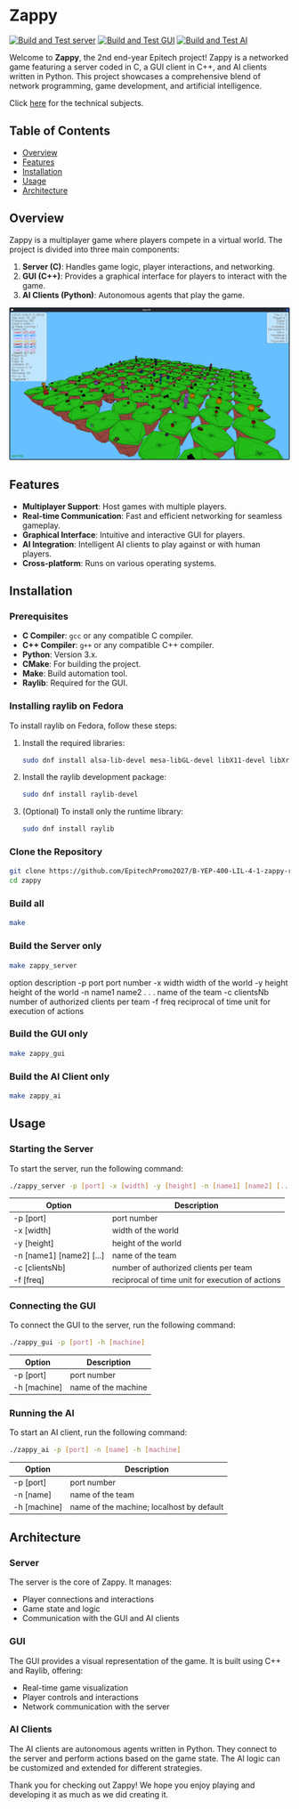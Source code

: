 # Zappy

[![Build and Test server](https://github.com/N1borg/Zappy/actions/workflows/build-and-test-server.yml/badge.svg)](https://github.com/N1borg/Zappy/actions/workflows/build-and-test-server.yml)
[![Build and Test GUI](https://github.com/N1borg/Zappy/actions/workflows/build-and-test-gui.yml/badge.svg)](https://github.com/N1borg/Zappy/actions/workflows/build-and-test-gui.yml)
[![Build and Test AI](https://github.com/N1borg/Zappy/actions/workflows/build-and-test-ai.yml/badge.svg)](https://github.com/N1borg/Zappy/actions/workflows/build-and-test-ai.yml)

Welcome to **Zappy**, the 2nd end-year Epitech project! Zappy is a networked game featuring a server coded in C, a GUI client in C++, and AI clients written in Python. This project showcases a comprehensive blend of network programming, game development, and artificial intelligence.

Click [here](https://github.com/N1borg/Zappy/tree/main/docs) for the technical subjects.

## Table of Contents

- [Overview](#overview)
- [Features](#features)
- [Installation](#installation)
- [Usage](#usage)
- [Architecture](#architecture)

## Overview

Zappy is a multiplayer game where players compete in a virtual world. The project is divided into three main components:

1. **Server (C)**: Handles game logic, player interactions, and networking.
2. **GUI (C++)**: Provides a graphical interface for players to interact with the game.
3. **AI Clients (Python)**: Autonomous agents that play the game.

![Example of GUI game](https://raw.githubusercontent.com/N1borg/Zappy/74252a394ea20d5b9c3b5a601991dd73ed03c7bc/images/Zappy_GUI_screenshot.png)

## Features

- **Multiplayer Support**: Host games with multiple players.
- **Real-time Communication**: Fast and efficient networking for seamless gameplay.
- **Graphical Interface**: Intuitive and interactive GUI for players.
- **AI Integration**: Intelligent AI clients to play against or with human players.
- **Cross-platform**: Runs on various operating systems.

## Installation
### Prerequisites

- **C Compiler**: `gcc` or any compatible C compiler.
- **C++ Compiler**: `g++` or any compatible C++ compiler.
- **Python**: Version 3.x.
- **CMake**: For building the project.
- **Make**: Build automation tool.
- **Raylib**: Required for the GUI.

### Installing raylib on Fedora

To install raylib on Fedora, follow these steps:

1. Install the required libraries:
   ```bash
   sudo dnf install alsa-lib-devel mesa-libGL-devel libX11-devel libXrandr-devel libXi-devel libXcursor-devel libXinerama-devel libatomic
   ```

2. Install the raylib development package:
   ```bash
   sudo dnf install raylib-devel
   ```

3. (Optional) To install only the runtime library:
   ```bash
   sudo dnf install raylib
   ```

### Clone the Repository

```bash
git clone https://github.com/EpitechPromo2027/B-YEP-400-LIL-4-1-zappy-romaric.loevenbruck.git zappy
cd zappy
```

### Build all
```bash
make
```

### Build the Server only

```bash
make zappy_server
```

option description
-p port port number
-x width width of the world
-y height height of the world
-n name1 name2 . . . name of the team
-c clientsNb number of authorized clients per team
-f freq reciprocal of time unit for execution of actions

### Build the GUI only

```bash
make zappy_gui
```

### Build the AI Client only

``` bash
make zappy_ai
```

## Usage
### Starting the Server

To start the server, run the following command:

```bash
./zappy_server -p [port] -x [width] -y [height] -n [name1] [name2] [...] -c [clientsNb] -f [freq]
```

| Option | Description |
| ------------- | ------------- |
| -p [port] | port number |
| -x [width] | width of the world |
| -y [height] | height of the world |
| -n [name1] [name2] [...] | name of the team |
| -c [clientsNb] | number of authorized clients per team |
| -f [freq] | reciprocal of time unit for execution of actions |

### Connecting the GUI

To connect the GUI to the server, run the following command:

```bash
./zappy_gui -p [port] -h [machine]
```

| Option | Description |
| ------------- | ------------- |
| -p [port] | port number |
| -h [machine] | name of the machine |

### Running the AI

To start an AI client, run the following command:

```bash
./zappy_ai -p [port] -n [name] -h [machine]
```

| Option | Description |
| ------------- | ------------- |
| -p [port] | port number |
| -n [name] | name of the team |
| -h [machine] | name of the machine; localhost by default |

## Architecture
### Server

The server is the core of Zappy. It manages:

 - Player connections and interactions
 - Game state and logic
 - Communication with the GUI and AI clients

### GUI

The GUI provides a visual representation of the game. It is built using C++ and Raylib, offering:

 - Real-time game visualization
 - Player controls and interactions
 - Network communication with the server

### AI Clients

The AI clients are autonomous agents written in Python. They connect to the server and perform actions based on the game state. The AI logic can be customized and extended for different strategies.

Thank you for checking out Zappy! We hope you enjoy playing and developing it as much as we did creating it.